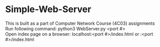 # Simple-Web-Server
This is built as a part of Computer Network Course (4C03) assignments\
Run following command: python3 WebServer.py <port #>\
Open index page on a browser: localhost:<port #>/index.html
                           or <ip address>:<port #>/index.html
